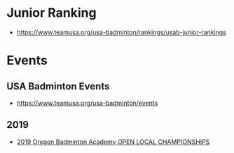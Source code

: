 # Junior Ranking
* https://www.teamusa.org/usa-badminton/rankings/usab-junior-rankings

# Events
## USA Badminton Events 
* https://www.teamusa.org/usa-badminton/events

## 2019
* [2019 Oregon Badminton Academy OPEN LOCAL CHAMPIONSHIPS](https://www.tournamentsoftware.com/sport/tournament.aspx?id=3A2DFC04-9FF6-4A5A-9D95-8B53F0E0B25B)
